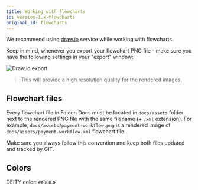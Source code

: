 ```yaml
---
title: Working with flowcharts
id: version-1.x-flowcharts
original_id: flowcharts
---
```


We recommend using [draw.io](https://www.draw.io/) service while working with flowcharts.

Keep in mind, whenever you export your flowchart PNG file - make sure you have the following settings in
your "export" window:

![Draw.io export](assets/draw-io-export.png)

> This will provide a high resolution quality for the rendered images.

## Flowchart files

Every flowchart file in Falcon Docs must be located in `docs/assets` folder next to the rendered PNG file with the same
filename (+ `.xml` extension).
For example, `docs/assets/payment-workflow.png` is a rendered image of `docs/assets/payment-workflow.xml` flowchart file.

Make sure you always follow this convention and keep both files updated and tracked by GIT.

## Colors

DEITY color: `#A0CD3F`
